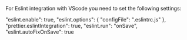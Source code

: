 For Eslint integration with VScode you need to set the following settings:

"eslint.enable": true,
"eslint.options": {
"configFile": ".eslintrc.js"
},
"prettier.eslintIntegration": true,
"eslint.run": "onSave",
"eslint.autoFixOnSave": true
